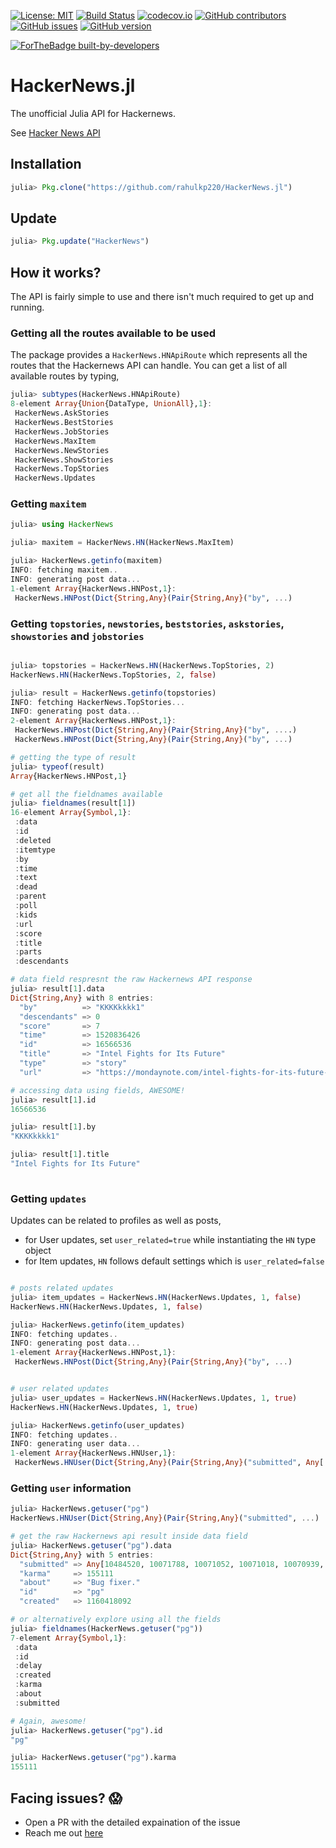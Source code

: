 [![License: MIT](https://img.shields.io/badge/License-MIT-yellow.svg)](https://opensource.org/licenses/MIT)
[![Build Status](https://travis-ci.org/rahulkp220/HackerNews.jl.svg?branch=master)](https://travis-ci.org/rahulkp220/HackerNews.jl)
[![codecov.io](http://codecov.io/github/rahulkp220/HackerNews.jl/coverage.svg?branch=master)](http://codecov.io/github/rahulkp220/HackerNews.jl?branch=master)
[![GitHub contributors](https://img.shields.io/github/contributors/rahulkp220/HackerNews.jl.svg)](https://github.com/rahulkp220/HackerNews.jl/graphs/contributors)
[![GitHub issues](https://img.shields.io/github/issues/rahulkp220/HackerNews.jl.svg)](https://github.com/rahulkp220/HackerNews.jl/issues/)
[![GitHub version](https://badge.fury.io/gh/rahulkp220%2FHackerNews.jl.svg)](https://github.com/rahulkp220/HackerNews.jl)

[![ForTheBadge built-by-developers](http://ForTheBadge.com/images/badges/built-by-developers.svg)](https://GitHub.com/rahulkp220/)

# HackerNews.jl
The unofficial Julia API for Hackernews.

See [Hacker News API](https://github.com/HackerNews/API)

## Installation
```julia
julia> Pkg.clone("https://github.com/rahulkp220/HackerNews.jl")
```

## Update
```julia
julia> Pkg.update("HackerNews")
```

## How it works?
The API is fairly simple to use and there isn't much required to get up and running.

### Getting all the routes available to be used
The package provides a `HackerNews.HNApiRoute` which represents all the routes that the Hackernews API can handle. You can get a list of all available routes by typing,
```julia
julia> subtypes(HackerNews.HNApiRoute)
8-element Array{Union{DataType, UnionAll},1}:
 HackerNews.AskStories 
 HackerNews.BestStories
 HackerNews.JobStories 
 HackerNews.MaxItem    
 HackerNews.NewStories 
 HackerNews.ShowStories
 HackerNews.TopStories 
 HackerNews.Updates 
```

### Getting `maxitem`    
```julia
julia> using HackerNews

julia> maxitem = HackerNews.HN(HackerNews.MaxItem)

julia> HackerNews.getinfo(maxitem)
INFO: fetching maxitem..
INFO: generating post data...
1-element Array{HackerNews.HNPost,1}:
 HackerNews.HNPost(Dict{String,Any}(Pair{String,Any}("by", ...)

```

### Getting `topstories`, `newstories`, `beststories`, `askstories`, `showstories` and `jobstories`
```julia

julia> topstories = HackerNews.HN(HackerNews.TopStories, 2)
HackerNews.HN(HackerNews.TopStories, 2, false)

julia> result = HackerNews.getinfo(topstories)
INFO: fetching HackerNews.TopStories...
INFO: generating post data...
2-element Array{HackerNews.HNPost,1}:
 HackerNews.HNPost(Dict{String,Any}(Pair{String,Any}("by", ....)                             
 HackerNews.HNPost(Dict{String,Any}(Pair{String,Any}("by", ...)   

# getting the type of result 
julia> typeof(result)
Array{HackerNews.HNPost,1}

# get all the fieldnames available
julia> fieldnames(result[1])
16-element Array{Symbol,1}:
 :data       
 :id         
 :deleted    
 :itemtype   
 :by         
 :time       
 :text       
 :dead       
 :parent     
 :poll       
 :kids       
 :url        
 :score      
 :title      
 :parts      
 :descendants

# data field respresnt the raw Hackernews API response
julia> result[1].data
Dict{String,Any} with 8 entries:
  "by"          => "KKKKkkkk1"
  "descendants" => 0
  "score"       => 7
  "time"        => 1520836426
  "id"          => 16566536
  "title"       => "Intel Fights for Its Future"
  "type"        => "story"
  "url"         => "https://mondaynote.com/intel-fights-for-its-future-6498f886992b"

# accessing data using fields, AWESOME!
julia> result[1].id
16566536

julia> result[1].by
"KKKKkkkk1"

julia> result[1].title
"Intel Fights for Its Future"
                                     
```

### Getting `updates`
Updates can be related to profiles as well as posts,

* for User updates, set `user_related=true` while instantiating the `HN` type object
* for Item updates, `HN` follows default settings which is `user_related=false`

```julia

# posts related updates
julia> item_updates = HackerNews.HN(HackerNews.Updates, 1, false)
HackerNews.HN(HackerNews.Updates, 1, false)

julia> HackerNews.getinfo(item_updates)
INFO: fetching updates..
INFO: generating post data...
1-element Array{HackerNews.HNPost,1}:
 HackerNews.HNPost(Dict{String,Any}(Pair{String,Any}("by", ...) 


# user related updates
julia> user_updates = HackerNews.HN(HackerNews.Updates, 1, true)
HackerNews.HN(HackerNews.Updates, 1, true)

julia> HackerNews.getinfo(user_updates)
INFO: fetching updates..
INFO: generating user data...
1-element Array{HackerNews.HNUser,1}:
 HackerNews.HNUser(Dict{String,Any}(Pair{String,Any}("submitted", Any[...])            
```

### Getting `user` information

```julia
julia> HackerNews.getuser("pg")
HackerNews.HNUser(Dict{String,Any}(Pair{String,Any}("submitted", ...)

# get the raw Hackernews api result inside data field
julia> HackerNews.getuser("pg").data
Dict{String,Any} with 5 entries:
  "submitted" => Any[10484520, 10071788, 10071052, 10071018, 10070939, 10070787, 10070703, 10070527, 10070299, 10070175  …  36, 34, 31, 22, …
  "karma"     => 155111
  "about"     => "Bug fixer."
  "id"        => "pg"
  "created"   => 1160418092 

# or alternatively explore using all the fields
julia> fieldnames(HackerNews.getuser("pg"))
7-element Array{Symbol,1}:
 :data     
 :id       
 :delay    
 :created  
 :karma    
 :about    
 :submitted

# Again, awesome!
julia> HackerNews.getuser("pg").id
"pg"

julia> HackerNews.getuser("pg").karma
155111
```



## Facing issues? :scream:
* Open a PR with the detailed expaination of the issue
* Reach me out [here](https://www.rahullakhanpal.in)

